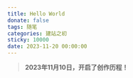 ```yaml
---
title: Hello World
donate: false
tags: 随笔
categories: 建站之初
sticky: 10000
date: 2023-11-20 00:00:00
---
```

> **2023年11月10日，开启了创作历程！**
